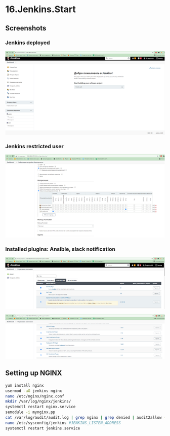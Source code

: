 # 16.Jenkins.Start
## Screenshots
### Jenkins deployed

![1](Screenshot_1.png)

### Jenkins restricted user

![2](Screenshot_2.png)
### Installed plugins: Ansible, slack notification
![3](Screenshot_3.png)

![4](Screenshot_4.png)
## Setting up NGINX
```bash
yum install nginx
usermod -aG jenkins nginx
nano /etc/nginx/nginx.conf 
mkdir /var/log/nginx/jenkins/
systemctl restart nginx.service
semodule -i mynginx.pp
cat /var/log/audit/audit.log | grep nginx | grep denied | audit2allow -M mynginx
nano /etc/sysconfig/jenkins #JENKINS_LISTEN_ADDRESS
systemctl restart jenkins.service
```


